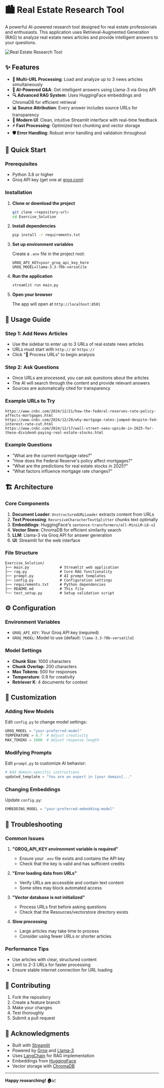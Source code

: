 # 🏙️ Real Estate Research Tool

A powerful AI-powered research tool designed for real estate professionals and enthusiasts. This application uses Retrieval-Augmented Generation (RAG) to analyze real estate news articles and provide intelligent answers to your questions.

![Real Estate Research Tool](<Resources/image%20(24).png>)

## ✨ Features

- **📰 Multi-URL Processing**: Load and analyze up to 3 news articles simultaneously
- **🤖 AI-Powered Q&A**: Get intelligent answers using Llama-3 via Groq API
- **🔍 Advanced RAG System**: Uses HuggingFace embeddings and ChromaDB for efficient retrieval
- **📊 Source Attribution**: Every answer includes source URLs for transparency
- **🎨 Modern UI**: Clean, intuitive Streamlit interface with real-time feedback
- **⚡ Fast Processing**: Optimized text chunking and vector storage
- **🛡️ Error Handling**: Robust error handling and validation throughout

## 🚀 Quick Start

### Prerequisites

- Python 3.8 or higher
- Groq API key (get one at [groq.com](https://groq.com))

### Installation

1. **Clone or download the project**

   ```bash
   git clone <repository-url>
   cd Exercise_Solution
   ```

2. **Install dependencies**

   ```bash
   pip install -r requirements.txt
   ```

3. **Set up environment variables**

   Create a `.env` file in the project root:

   ```env
   GROQ_API_KEY=your_groq_api_key_here
   GROQ_MODEL=llama-3.3-70b-versatile
   ```

4. **Run the application**

   ```bash
   streamlit run main.py
   ```

5. **Open your browser**

   The app will open at `http://localhost:8501`

## 📖 Usage Guide

### Step 1: Add News Articles

- Use the sidebar to enter up to 3 URLs of real estate news articles
- URLs must start with `http://` or `https://`
- Click "🚀 Process URLs" to begin analysis

### Step 2: Ask Questions

- Once URLs are processed, you can ask questions about the articles
- The AI will search through the content and provide relevant answers
- Sources are automatically cited for transparency

### Example URLs to Try

```
https://www.cnbc.com/2024/12/21/how-the-federal-reserves-rate-policy-affects-mortgages.html
https://www.cnbc.com/2024/12/20/why-mortgage-rates-jumped-despite-fed-interest-rate-cut.html
https://www.cnbc.com/2024/12/17/wall-street-sees-upside-in-2025-for-these-dividend-paying-real-estate-stocks.html
```

### Example Questions

- "What are the current mortgage rates?"
- "How does the Federal Reserve's policy affect mortgages?"
- "What are the predictions for real estate stocks in 2025?"
- "What factors influence mortgage rate changes?"

## 🏗️ Architecture

### Core Components

1. **Document Loader**: `UnstructuredURLLoader` extracts content from URLs
2. **Text Processing**: `RecursiveCharacterTextSplitter` chunks text optimally
3. **Embeddings**: HuggingFace's `sentence-transformers/all-MiniLM-L6-v2`
4. **Vector Store**: ChromaDB for efficient similarity search
5. **LLM**: Llama-3 via Groq API for answer generation
6. **UI**: Streamlit for the web interface

### File Structure

```
Exercise_Solution/
├── main.py              # Streamlit web application
├── rag.py               # Core RAG functionality
├── prompt.py            # AI prompt templates
├── config.py            # Configuration settings
├── requirements.txt     # Python dependencies
├── README.md            # This file
└── test_setup.py        # Setup validation script
```

## ⚙️ Configuration

### Environment Variables

- `GROQ_API_KEY`: Your Groq API key (required)
- `GROQ_MODEL`: Model to use (default: `llama-3.3-70b-versatile`)

### Model Settings

- **Chunk Size**: 1000 characters
- **Chunk Overlap**: 200 characters
- **Max Tokens**: 500 for responses
- **Temperature**: 0.9 for creativity
- **Retriever K**: 4 documents for context

## 🔧 Customization

### Adding New Models

Edit `config.py` to change model settings:

```python
GROQ_MODEL = "your-preferred-model"
TEMPERATURE = 0.7  # Adjust creativity
MAX_TOKENS = 1000  # Adjust response length
```

### Modifying Prompts

Edit `prompt.py` to customize AI behavior:

```python
# Add domain-specific instructions
updated_template = "You are an expert in [your domain]..."
```

### Changing Embeddings

Update `config.py`:

```python
EMBEDDING_MODEL = "your-preferred-embedding-model"
```

## 🐛 Troubleshooting

### Common Issues

1. **"GROQ_API_KEY environment variable is required"**

   - Ensure your `.env` file exists and contains the API key
   - Check that the key is valid and has sufficient credits

2. **"Error loading data from URLs"**

   - Verify URLs are accessible and contain text content
   - Some sites may block automated access

3. **"Vector database is not initialized"**

   - Process URLs first before asking questions
   - Check that the Resources/vectorstore directory exists

4. **Slow processing**
   - Large articles may take time to process
   - Consider using fewer URLs or shorter articles

### Performance Tips

- Use articles with clear, structured content
- Limit to 2-3 URLs for faster processing
- Ensure stable internet connection for URL loading

## 🤝 Contributing

1. Fork the repository
2. Create a feature branch
3. Make your changes
4. Test thoroughly
5. Submit a pull request

## 🙏 Acknowledgments

- Built with [Streamlit](https://streamlit.io/)
- Powered by [Groq](https://groq.com/) and [Llama-3](https://llama.meta.com/)
- Uses [LangChain](https://langchain.com/) for RAG implementation
- Embeddings from [HuggingFace](https://huggingface.co/)
- Vector storage with [ChromaDB](https://www.trychroma.com/)

---

**Happy researching! 🏠📈**
